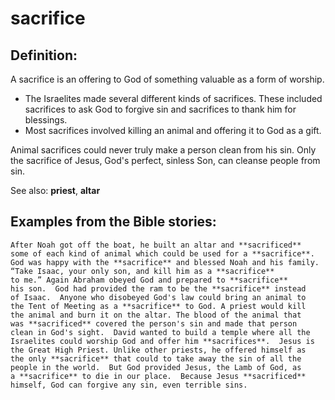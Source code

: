 sacrifice
=========

###

Definition:
-----------

A sacrifice is an offering to God of something valuable as a form
of worship.

-   The Israelites made several different kinds of sacrifices. These
    included sacrifices to ask God to forgive sin and sacrifices to
    thank him for blessings.
-   Most sacrifices involved killing an animal and offering it to God as
    a gift.

Animal sacrifices could never truly make a person clean from his sin.
Only the sacrifice of Jesus, God's perfect, sinless Son, can cleanse
people from sin.

See also: **priest**, **altar**

Examples from the Bible stories:
--------------------------------

    After Noah got off the boat, he built an altar and **sacrificed**
    some of each kind of animal which could be used for a **sacrifice**.
    God was happy with the **sacrifice** and blessed Noah and his family.
    “Take Isaac, your only son, and kill him as a **sacrifice**
    to me.” Again Abraham obeyed God and prepared to **sacrifice**
    his son.  God had provided the ram to be the **sacrifice** instead
    of Isaac.  Anyone who disobeyed God's law could bring an animal to
    the Tent of Meeting as a **sacrifice** to God. A priest would kill
    the animal and burn it on the altar. The blood of the animal that
    was **sacrificed** covered the person's sin and made that person
    clean in God's sight.  David wanted to build a temple where all the
    Israelites could worship God and offer him **sacrifices**.  Jesus is
    the Great High Priest. Unlike other priests, he offered himself as
    the only **sacrifice** that could to take away the sin of all the
    people in the world.  But God provided Jesus, the Lamb of God, as
    a **sacrifice** to die in our place.  Because Jesus **sacrificed**
    himself, God can forgive any sin, even terrible sins.
